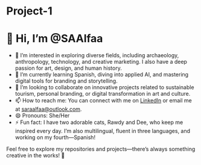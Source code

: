 # Project-1
# 👋 Hi, I’m @SAAlfaa

- 👀 I’m interested in exploring diverse fields, including archaeology, anthropology, technology, and creative marketing. I also have a deep passion for art, design, and human history.  
- 🌱 I’m currently learning Spanish, diving into applied AI, and mastering digital tools for branding and storytelling.  
- 💞️ I’m looking to collaborate on innovative projects related to sustainable tourism, personal branding, or digital transformation in art and culture.  
- 📫 How to reach me: You can connect with me on [LinkedIn](#) or email me at saraalfaa@outlook.com.  
- 😄 Pronouns: She/Her  
- ⚡ Fun fact: I have two adorable cats, Rawdy and Dee, who keep me inspired every day. I’m also multilingual, fluent in three languages, and working on my fourth—Spanish!  

Feel free to explore my repositories and projects—there’s always something creative in the works! 🚀

